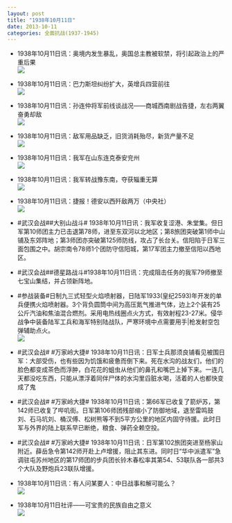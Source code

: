 ```yaml
---
layout: post
title: "1938年10月11日"
date: 2013-10-11
categories: 全面抗战(1937-1945)
---
```


<meta name="referrer" content="no-referrer" />

- 1938年10月11日讯：奥境内发生暴乱，奥国总主教被软禁，将引起政治上的严重后果 <br/><img src="https://ww3.sinaimg.cn/large/aca367d8jw1e9hn8pooanj20ba0qltb1.jpg" />

- 1938年10月11日讯：巴力斯坦纠纷扩大，英增兵四营前往 <br/><img src="https://ww3.sinaimg.cn/large/aca367d8jw1e9hli9gn8yj20bo0q5mzl.jpg" />

- 1938年10月11日讯：孙连仲将军前线谈战况——商城西南剧战告捷，左右两翼奋勇却敌 <br/><img src="https://ww2.sinaimg.cn/large/aca367d8jw1e9hjrtwgynj20fl12i7aj.jpg" />

- 1938年10月11日讯：敌军用品缺乏，旧货消耗殆尽，新货产量不足 <br/><img src="https://ww1.sinaimg.cn/large/aca367d8jw1e9hi1halnkj20b80cktan.jpg" />

- 1938年10月11日讯：我军在山东连克泰安兖州 <br/><img src="https://ww3.sinaimg.cn/large/aca367d8jw1e9hekocoudj20bx0j441k.jpg" />

- 1938年10月11日讯：我军转战豫东南，夺获辎重无算 <br/><img src="https://ww1.sinaimg.cn/large/aca367d8jw1e9hcu6pqurj20fu0qqn0t.jpg" />

- 1938年10月11日讯：捷报！德安以西歼敌两万（中央社） <br/><img src="https://ww3.sinaimg.cn/large/aca367d8jw1e9hb3uak2mj20gc1490y1.jpg" />

- #武汉会战##大别山战斗# 1938年10月11日讯：我军收复涩港、朱堂集。但日军第10师团主力已击退第78师，进至东双河以北地区；第8旅团突破第1师中山铺及东郊阵地；第3师团亦突破第125师防线，攻占了长台关。信阳陷于日军三面包围之中。胡宗南令78师1个团防守信阳城，第17军团主力撤至信阳以西地区。 

- #武汉会战##德星路战斗#1938年10月11日讯：完成阻击任务的我军79师撤至七宝山集结，并占领新阵地。 

- #参战装备#日制九三式轻型火焰喷射器，日陆军1933(皇纪2593)年开发的单兵便携火焰喷射器。3个背负圆筒中间为高压氮气推进气体，边上2个装有25公斤汽油和焦油混合燃剂。采用电热线圈点火方式，有效射程23-27米。侵华战争中装备陆军工兵和海军特别陆战队，严寒环境中点需要用手|枪发射空包弹辅助点火。 <br/><img src="https://ww2.sinaimg.cn/large/aca367d8jw1e9h0ein8qqj20go1amgq4.jpg" />

- #武汉会战# #万家岭大捷# 1938年10月11日讯：日军士兵那须良铺看见被围日军：大部受伤，也有些因为饥饿和疲惫而倒下来。死在水沟的战友们，他们的脸色都变成茶色而浮肿，白花花的蛆虫从他们的鼻孔和嘴巴上掉下来。一连几天都没吃东西，只能从漂浮着同伴尸体的水沟里舀脏水喝，活着的人也都快变成了鬼  

- #武汉会战# #万家岭大捷# 1938年10月11日讯：第66军已收复了箭炉苏，第142师已收复了哔叽街。日军第106师团残部缩小了防御地域，退至雷鸣鼓刘、石马坑刘、桶汉傅、松树熊等不到5平方公里的地区内固守待援。此时日军与外界的陆上联系早已断绝，粮食、弹药全赖空投。 

- #武汉会战# #万家岭大捷# 1938年10月11日讯：日军第102旅团突进至杨家山附近。薛岳急令第142师开赴上卢增援，阻止其东进。同时日“华中派遣军”急调驻屯苏州地区的第17师团的步兵团长铃木春松率其第54、53联队各一部共3个大队及野炮兵23联队增援。 

- 1938年10月11日讯：有人问某要人：中日战事和解可能么？ <br/><img src="https://ww4.sinaimg.cn/large/aca367d8jw1e9gwd10zljj20f51a6jzp.jpg" />

- 1938年10月11日社评——可宝贵的民族自由之意义 <br/><img src="https://ww4.sinaimg.cn/large/aca367d8jw1e9gvhwlwdej20go0vy42u.jpg" />

